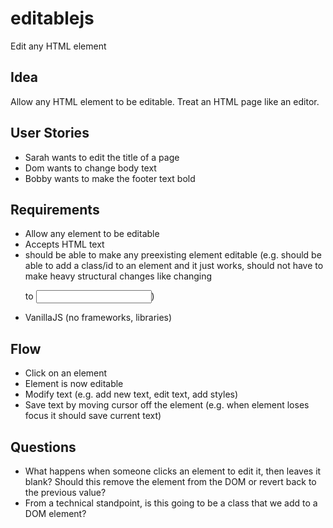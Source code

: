 # editablejs
Edit any HTML element

## Idea
Allow any HTML element to be editable.  Treat an HTML page like an editor.

## User Stories
- Sarah wants to edit the title of a page 
- Dom wants to change body text 
- Bobby wants to make the footer text bold 

## Requirements
- Allow any element to be editable
- Accepts HTML text
- should be able to make any preexisting element editable (e.g. should be able to add a class/id to an element and it just works, should not have to make heavy structural changes like changing <p> to <input>)
- VanillaJS (no frameworks, libraries)

## Flow
- Click on an element
- Element is now editable
- Modify text (e.g. add new text, edit text, add styles)
- Save text by moving cursor off the element (e.g. when element loses focus it should save current text)

## Questions
- What happens when someone clicks an element to edit it, then leaves it blank?  Should this remove the element from the DOM or revert back to the previous value?
- From a technical standpoint, is this going to be a class that we add to a DOM element?
